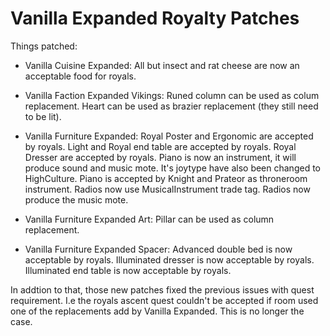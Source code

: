# Vanilla Expanded Royalty Patches

Things patched:

- Vanilla Cuisine Expanded: 
    All but insect and rat cheese are now an acceptable food for royals.

- Vanilla Faction Expanded Vikings: 
    Runed column can be used as colum replacement.
    Heart can be used as brazier replacement (they still need to be lit).

- Vanilla Furniture Expanded:
    Royal Poster and Ergonomic are accepted by royals.
    Light and Royal end table are accepted by royals.
    Royal Dresser are accepted by royals.
    Piano is now an instrument, it will produce sound and music mote. It's joytype have also been changed to HighCulture.
    Piano is accepted by Knight and Prateor as throneroom instrument.
    Radios now use MusicalInstrument trade tag.
    Radios now produce the music mote.

- Vanilla Furniture Expanded Art:
    Pillar can be used as column replacement.

- Vanilla Furniture Expanded Spacer:
    Advanced double bed is now acceptable by royals.
    Illuminated dresser is now acceptable by royals.
    Illuminated end table is now acceptable by royals.

In addtion to that, those new patches fixed the previous issues with quest requirement. I.e the royals ascent quest couldn't be accepted if room used one of the replacements add by Vanilla Expanded. This is no longer the case.